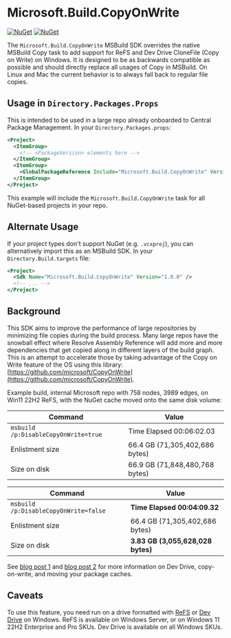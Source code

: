 # Microsoft.Build.CopyOnWrite
[![NuGet](https://img.shields.io/nuget/v/Microsoft.Build.CopyOnWrite.svg)](https://www.nuget.org/packages/Microsoft.Build.CopyOnWrite)
 [![NuGet](https://img.shields.io/nuget/dt/Microsoft.Build.CopyOnWrite.svg)](https://www.nuget.org/packages/Microsoft.Build.CopyOnWrite)

The `Microsoft.Build.CopyOnWrite` MSBuild SDK overrides the native MSBuild Copy task to add support for ReFS and Dev Drive CloneFile (Copy on Write) on Windows. It is designed to be as backwards compatible as possible and should directly replace all usages of Copy in MSBuild. On Linux and Mac the current behavior is to always fall back to regular file copies.

## Usage in `Directory.Packages.Props`
This is intended to be used in a large repo already onboarded to Central Package Management. In your `Directory.Packages.props`:
```xml
<Project>
  <ItemGroup>
    <!-- <PackageVersion> elements here -->
  </ItemGroup>
  <ItemGroup>
    <GlobalPackageReference Include="Microsoft.Build.CopyOnWrite" Version="1.0.0" />
  </ItemGroup>
</Project>
```
This example will include the `Microsoft.Build.CopyOnWrite` task for all NuGet-based projects in your repo.

## Alternate Usage
If your project types don't support NuGet (e.g. `.vcxproj`), you can alternatively import this as an MSBuild SDK. In your `Directory.Build.targets` file:
```xml
<Project>
  <Sdk Name="Microsoft.Build.CopyOnWrite" Version="1.0.0" />
  <!-- ... -->
</Project>
```

## Background
This SDK aims to improve the performance of large repositories by minimizing file copies during the build process. Many large repos have the snowball effect where Resolve Assembly Reference will add more and more dependencies that get copied along in different layers of the build graph. This is an attempt to accelerate those by taking advantage of the Copy on Write feature of the OS using this library: [https://github.com/microsoft/CopyOnWrite](https://github.com/microsoft/CopyOnWrite).

Example build, internal Microsoft repo with 758 nodes, 3989 edges, on Win11 22H2 ReFS, with the NuGet cache moved onto the same disk volume:

Command | Value
---|---
`msbuild /p:DisableCopyOnWrite=true`| Time Elapsed 00:06:02.03
Enlistment size| 66.4 GB (71,305,402,686 bytes)
Size on disk| 66.9 GB (71,848,480,768 bytes)

Command | Value
---|---
`msbuild /p:DisableCopyOnWrite=false` | **Time Elapsed 00:04:09.32**
Enlistment size| 66.4 GB (71,305,402,686 bytes)
Size on disk| **3.83 GB (3,055,628,028 bytes)**

See [blog post 1](https://aka.ms/EngMSDevDrive) and [blog post 2](https://aka.ms/VSDevDrive) for more information on Dev Drive, copy-on-write, and moving your package caches.

## Caveats
To use this feature, you need run on a drive formatted with [ReFS](https://learn.microsoft.com/en-us/windows-server/storage/refs/refs-overview) or [Dev Drive](https://aka.ms/devdrive) on Windows. ReFS is available on Windows Server, or on Windows 11 22H2 Enterprise and Pro SKUs. Dev Drive is available on all Windows SKUs.
